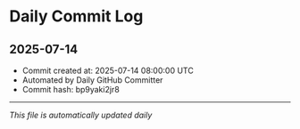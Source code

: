 # Daily Commit Log

## 2025-07-14

- Commit created at: 2025-07-14 08:00:00 UTC
- Automated by Daily GitHub Committer
- Commit hash: bp9yaki2jr8

---
*This file is automatically updated daily*